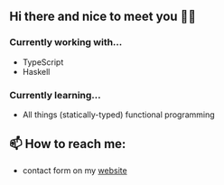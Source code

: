 ## Hi there and nice to meet you 🍻👋


### Currently working  with...
- TypeScript
- Haskell

### Currently learning...
- All things (statically-typed) functional programming

## 📫 How to reach me:
- contact form on my [website](https://japiirainen.com)

